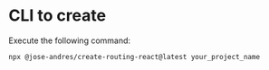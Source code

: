 # CLI to create

Execute the following command:

```
npx @jose-andres/create-routing-react@latest your_project_name
```

